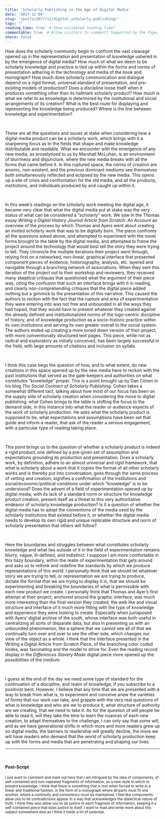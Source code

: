 ```yaml
---
title: 'Scholarly Publishing in the Age of Digital Media'
date: '2017-12-04'
slug: '/posts/2017/12/digital_scholarly_publishing/'
tags: ""
reading_time: true  # Show estimated reading time?
commentable: true  # Allow visitors to comment? Supported by the Page, Post, and Docs content types.
share: false
---
```

<p>
How does the scholarly community begin to confront the vast cleavage opened up in the representation and presentation of knowledge ushered in by the emergence of digital media? How much of what we deem to be scholarly knowledge and practice is tied up within the forms and norms of presentation adhering in the technology and media of the book and monograph? How much does scholarly communication and dialogue depend on a rigid format, universal standard of presentation, and pre-existing models of production? Does a discipline loose itself when it produces something other than its hallmark scholarly product? How much is what we refer to as knowledge is determined by the institutional and social arrangements of its creation? What is the best route for displaying and representing the knowledge being produced? Where is the line between knowledge and experimentation?
</p>
<br/>
</p>
These are all the questions and issues at stake when considering how a digital media product can be a scholarly work, which brings with it a sharpening focus as to the fields that shape and make knowledge distributable and readable. What we encounter with the emergence of any new media, as proselytized to us by Marshall McLuhan, is an environment of blurriness and disjuncture, where the new media breaks with all the forms that came before it. In this ruptured space, the norms of creation are anomic, non-existent, and the previous dominant mediums see themselves both simultaneously reflected and eclipsed by the new media. This opens up a site of crisis and confrontation for the old media, and all the products, institutions, and individuals produced by and caught up within it.
</p>
<br/>
</p>
In this week’s readings on the scholarly work meeting the digital age, it became very clear that what the digital media put at stake was the very status of what can be considered a “scholarly” work. We saw in the Thomas essay <em>Writing a Digital History Journal Article from Scratch: An Account</em> an overview of the process by which Thomas and Ayers went about creating an invited scholarly work that was to be digitally born. The piece confronts all the questions asked above, and attempted to experiment with the novel forms brought to the table by the digital media, and attempted to frame the project around the technology that would best tell the story they were trying to tell. They chronicle the multiple iterations their project went through, relying first on a networked, non-linear, graphical interface that presented component pieces of evidence, historiography, analysis, etc. layered and navigable through a branching network of associations. When they sent this iteration of the project out to their workshop and reviewers, they received many skeptical critiques that questioned what the argument of their piece was, citing the confusion that such an interface brings with it in reading, and clearly non-comprehending critiques that the digital piece added nothing but a gimmick to the presentation of this narrative. This caused the authors to reckon with the fact that the rupture and area of experimentation they were entering into was not free and unbounded in all the ways they had hoped, that they would have to present whatever they created against the already defined and institutionalized norms of the logo-centric discipline of history, and of knowledge production as a socio-historic practice within its own institutions and serving its own greater overall to the social system. The authors ended up creating a more toned down version of their project, with more conventionally structured text pages. This piece, while not as radical and exploratory as initially conceived, has been largely successful in the field, with large amounts of citations and inclusion on syllabi.
</p>
<br/>
</p>
I think this case begs the question of how, and to what extent, do new creations in this space opened up by the new media have to reckon with the past institutions that served as the gate-keepers and authorities on what constitutes “knowledge” proper. This is a point brought up by Dan Cohen in his blog <em>The Social Contract of Scholarly Publishing</em>. Cohen takes a somewhat different tact, talking about how most of our focus has been on the supply side of scholarly creation when considering the move to digital publishing; what Cohen brings to the table is shifting the focus to the demand side, in this instance into what the reader or audience expects of the work of scholarly production. He asks what the scholarly product is supposed to be, what expectations and assumptions have been set that guide and inform a reader, that ask of the reader a serious engagement, with a particular type of reading taking place.
</p>
<br/>
</p>
This point brings us to the question of whether a scholarly product is indeed a rigid product, one defined by a pre-given set of assumption and expectations grounding its production and presentation. Does a scholarly work, by definition, adhere to an almost universal and rigid framework, that what is scholarly about a work that it copies the format of all other scholarly works and is thereby put into conversation, goes through the same process of vetting and creation, signifies a confirmation of the institutions and social/economic/political conditions under which “knowledge” is to be understood? Does the advent of a field of experimentation opened up by digital media, with its lack of a standard norm or structure for knowledge product creation, present itself as a threat to this very authoritative endeavor of scholarly knowledge production? Is it a question of whether the digital media has to adopt the conventions of the media used by the scholarly institutions that existed before it, or whether the digital media needs to develop its own rigid and unique replicable structure and norm of scholarly presentation that others will follow?
</p>
<br/>
</p>
Here the boundaries and struggles between what constitutes scholarly knowledge and what lies outside of it in the field of experimentation remains blurry, vague, ill-defined, and indistinct. I suppose I am more comfortable in this hazy boundary, within the realm of experimentation that gets around and asks us to rethink and redefine the standards by which we produce representations of this world. I personally think that we should let whatever story we are trying to tell, or representation we are trying to produce, dictate the format that we are trying to display it in, that we should be experimenting and breaking the boundaries of what is permissible with each new product we create. I personally think that Thomas and Ayer’s first attempt at their project, anchored around the graphic interface, was much more interesting than the final version they created, the web like and visual structure and interface of it much more fitting with the type of knowledge and experience they were looking to create. Especially when juxtaposed with Ayers’ digital archive of the south, whose interface was both useful in centralizing all sorts of disparate data, but also in presenting us with an unbounded phenomenon, like a sphere that we cannot see all of that we continually turn over and over to see the other side, which changes our view of the object as a whole. I think that the interface presented in the Writing a Digital Article from Scratch Piece, of the branching color coded nodes, was fascinating and the model to strive for. Even the reading record display in the <em>Differences Slavery Made</em> digital piece more opened up the possibilities of the medium.
</p>
<br/>
</p>
I guess at the end of the day we need some type of standard for the continuation of a discipline, and realm of knowledge, if you subscribe to a positivist bent. However, I believe that any time that we are presented with a way to break from what is, to experiment and conceive anew the varieties of forms that our work can take, and grapple with the very real questions of what is knowledge and who are we to produce it, what structure of authority are we creating, that we need to take it. As for the question of will people be able to read it, will they take the time to learn the nuances of each new creation, to adapt themselves to the challenge, I can only say that some will, and as we have generational shifts in which more and more readers grew up on digital media, the barriers to readership will greatly decline, the more we will have readers who demand that the world of scholarly production keep up with the forms and media that are penetrating and shaping our lives.
</p>
<hr/>
<br/>
<p>
<h4>Post-Script</h4>

<small>
I just want to comment and mark out here that I am intrigued by the idea of components, of self-contained and non-repeated fragments of information, as a new style in which to present knowledge. I think that there is something that is lost when forced to write in a linear and traditional fashion, in the form of a monograph where all parts must fit one another, where a continuity and consistency must be maintained. I feel like components allow you to let contradictions appear in a way that acknowledges the dialectical nature of truth. I think they also allow you to do justice to each fragment of information, keeping it a self-contained piece that does justice to itself. I want to read and write more about this subject somewhere else as I think it holds a lot of potential.
</small>
</p>
